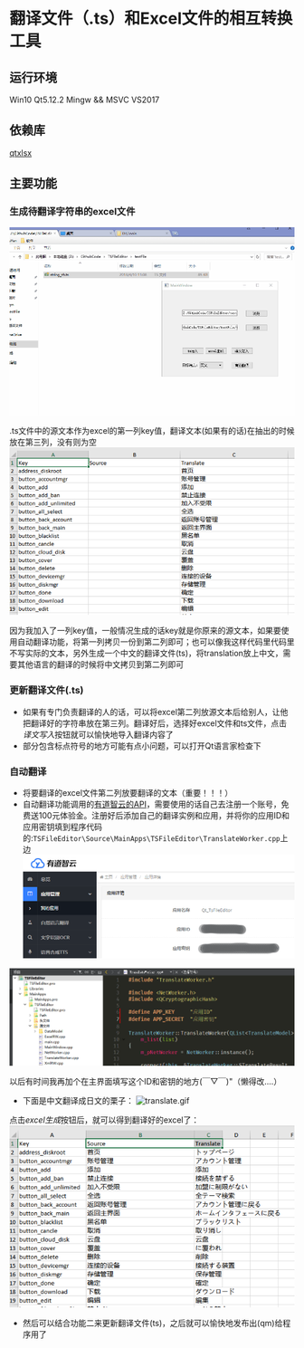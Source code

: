 # 翻译文件（.ts）和Excel文件的相互转换工具

## 运行环境
Win10 Qt5.12.2 Mingw && MSVC VS2017

## 依赖库
[qtxlsx](https://qtxlsx.debao.me/)

## 主要功能
### 生成待翻译字符串的excel文件
![生成excel文件](picture/gen_excel.gif)

.ts文件中的源文本作为excel的第一列key值，翻译文本(如果有的话)在抽出的时候放在第三列，没有则为空
![excel截图.png](picture/excel.png)

因为我加入了一列key值，一般情况生成的话key就是你原来的源文本，如果要使用自动翻译功能，将第一列拷贝一份到第二列即可；也可以像我这样代码里代码里不写实际的文本，另外生成一个中文的翻译文件(ts)，将translation放上中文，需要其他语言的翻译的时候将中文拷贝到第二列即可

### 更新翻译文件(.ts)
* 如果有专门负责翻译的人的话，可以将excel第二列放源文本后给别人，让他把翻译好的字符串放在第三列。翻译好后，选择好excel文件和ts文件，点击*译文写入*按钮就可以愉快地导入翻译内容了
* 部分包含标点符号的地方可能有点小问题，可以打开Qt语言家检查下

### 自动翻译
* 将要翻译的excel文件第二列放要翻译的文本（重要！！！）
* 自动翻译功能调用的[有道智云的API](http://ai.youdao.com/index.s)，需要使用的话自己去注册一个账号，免费送100元体验金。注册好后添加自己的翻译实例和应用，并将你的应用ID和应用密钥填到程序代码的:`TSFileEditor\Source\MainApps\TSFileEditor\TranslateWorker.cpp`上边
![有道智云](picture/youdao.png)

![填写位置](picture/code.png)

以后有时间我再加个在主界面填写这个ID和密钥的地方(￣▽￣)"（懒得改....）

* 下面是中文翻译成日文的栗子：
![translate.gif](picture/translate.gif)

点击*excel生成*按钮后，就可以得到翻译好的excel了：
![翻译结果](picture/translate.png)

* 然后可以结合功能二来更新翻译文件(ts)，之后就可以愉快地发布出(qm)给程序用了
